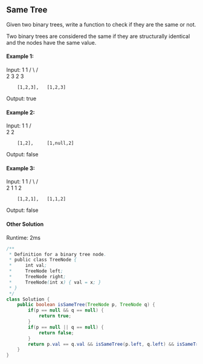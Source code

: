 ## Same Tree

Given two binary trees, write a function to check if they are the same or not.

Two binary trees are considered the same if they are structurally identical and the nodes have the same value.

#### Example 1:
>
Input:     1         1
          / \       / \
         2   3     2   3
>
        [1,2,3],   [1,2,3]
>
Output: true

#### Example 2:
>
Input:     1         1
          /           \
         2             2
>
        [1,2],     [1,null,2]
>
Output: false

#### Example 3:
>
Input:     1         1
          / \       / \
         2   1     1   2
>
        [1,2,1],   [1,1,2]
>
Output: false



#### Other Solution

Runtime: 2ms

```java
/**
 * Definition for a binary tree node.
 * public class TreeNode {
 *     int val;
 *     TreeNode left;
 *     TreeNode right;
 *     TreeNode(int x) { val = x; }
 * }
 */
class Solution {
    public boolean isSameTree(TreeNode p, TreeNode q) {
        if(p == null && q == null) {
            return true;
        }    
        if(p == null || q == null) {
            return false;
        }
        return p.val == q.val && isSameTree(p.left, q.left) && isSameTree(p.right, q.right);
    }
}
```
